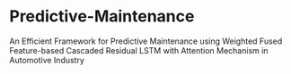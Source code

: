 # Predictive-Maintenance
An Efficient Framework for Predictive Maintenance using Weighted Fused Feature-based Cascaded Residual LSTM with Attention Mechanism in Automotive Industry
